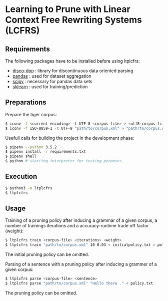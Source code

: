 # Learning to Prune with Linear Context Free Rewriting Systems (LCFRS)


## Requirements
The following packages have to be installed before using ltplcfrs:
- [disco-dop](https://github.com/andreasvc/disco-dop) : library for
discontinuous data oriented parsing
- [pandas](https://pandas.pydata.org/) : used for dataset aggregation
- [scipy](https://www.scipy.org/) : necessary for pandas data sets
- [sklearn](http://scikit-learn.org/) : used for training/prediction


## Preparations
Prepare the tiger corpus:
```bash
$ iconv -f <current encoding> -t UTF-8 <corpus-file> > <utf8-corpus-file>
$ iconv -f ISO-8859-1 -t UTF-8 "path/to/corpus.xml" > "path/to/corpus.utf8.xml"
```


Usefull calls for building the project in the development phase:

```bash
$ pipenv --python 3.5.2
$ pipenv install -r requirements.txt
$ pipenv shell
$ python # starting interpreter for testing purposes
```


## Execution
```bash
$ python3 -m ltplcfrs
$ ltplcfrs
```

## Usage
Training of a pruning policy after inducing a grammar of a given corpus,
a number of trainings iterations and a accuracy-runtime trade off factor
(weight):
```bash
$ ltplcfrs train <corpus-file> <iterations> <weight>
$ ltplcfrs train "path/to/corpus.xml" 10 0.03 < initialpolicy.txt > policy.txt
```
The initial pruning policy can be omitted.


Parsing of a sentence with a pruning policy after inducing a grammer of a given
corpus:
```bash
$ ltplcfrs parse <corpus-file> <sentence>
$ ltplcfrs parse "path/to/corpus.xml" "Hello there ." < policy.txt
```
The pruning policy can be omitted.
